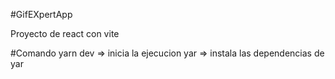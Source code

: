 #GifEXpertApp

Proyecto de react con vite

#Comando 
yarn dev => inicia la ejecucion
yar => instala las dependencias de yar
